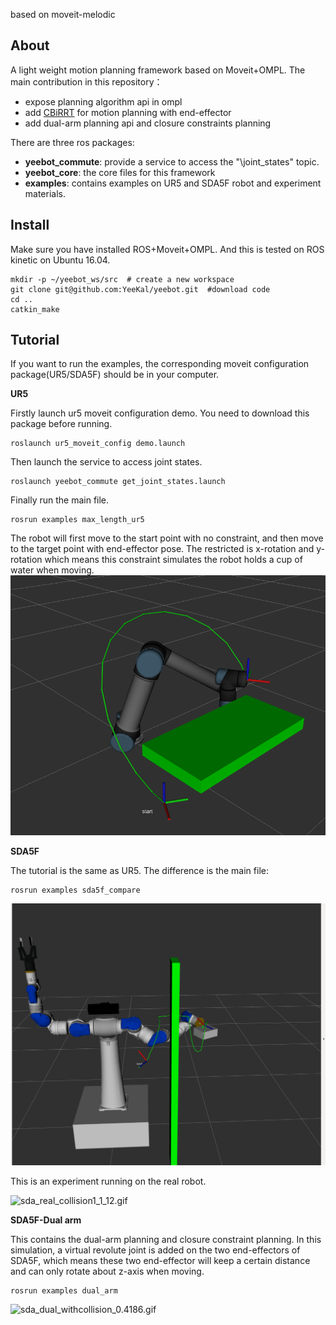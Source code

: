 based on moveit-melodic

## About 
A light weight motion planning framework based on Moveit+OMPL. The main contribution in this repository：

- expose planning algorithm api in ompl
- add [CBiRRT](https://www.ri.cmu.edu/pub_files/2009/5/berenson_dmitry_2009_2.pdf) for motion planning with end-effector
- add dual-arm planning api and closure constraints planning

There are three ros packages:

- **yeebot_commute**: provide a service to access the "\joint_states" topic.
- **yeebot_core**: the core files for this framework
- **examples**: contains examples on UR5 and SDA5F robot and experiment materials.
## Install 

Make sure you have installed ROS+Moveit+OMPL. And this is tested on ROS kinetic on Ubuntu 16.04.

```
mkdir -p ~/yeebot_ws/src  # create a new workspace
git clone git@github.com:YeeKal/yeebot.git  #download code
cd ..
catkin_make  
```


## Tutorial

If you want to run the examples, the corresponding moveit configuration package(UR5/SDA5F) should be in your computer.

**UR5**

Firstly launch ur5 moveit configuration demo. You need to download this package before running.

```
roslaunch ur5_moveit_config demo.launch
```
Then launch the service to access joint states.

```
roslaunch yeebot_commute get_joint_states.launch
```
Finally run the main file.

```
rosrun examples max_length_ur5
```

The robot will first move to the start point with no constraint, and then move to the target point with end-effector pose. The restricted is x-rotation and y-rotation which means this constraint simulates the robot holds a cup of water when moving.
![img](examples/figs/max_extent_3.png)


**SDA5F**

The tutorial is the same as UR5. The difference is the main file:
```
rosrun examples sda5f_compare
```
![img](examples/figs/max_extent_10_2_sda_yes.png)

This is an experiment running on the real robot.

![sda_real_collision1_1_12.gif](examples/figs/sda_real_collision1_1_12.gif)

**SDA5F-Dual arm**

This contains the dual-arm planning and closure constraint planning. In this simulation, a virtual revolute joint is added on the two end-effectors of SDA5F, which means these two end-effector will keep a certain distance and can only rotate about z-axis when moving.

```
rosrun examples dual_arm
```
![sda_dual_withcollision_0.4186.gif](examples/figs/sda_dual_withcollision_0.4186.gif)
